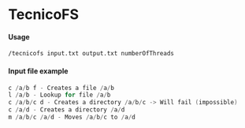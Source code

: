 # TecnicoFS

#### Usage ####
```/tecnicofs input.txt output.txt numberOfThreads```

#### Input file example ####
```c /a d - Creates a directory /a
c /a/b f - Creates a file /a/b
l /a/b - Lookup for file /a/b
c /a/b/c d - Creates a directory /a/b/c -> Will fail (impossible)
c /a/d - Creates a directory /a/d 
m /a/b/c /a/d - Moves /a/b/c to /a/d 
```
